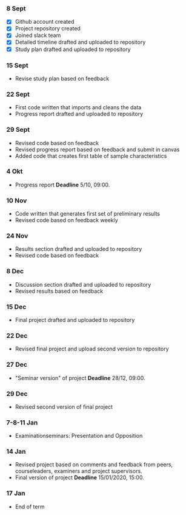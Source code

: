 ### 8 Sept
- [x] Github account created                                     
- [x] Project repository created  
- [x] Joined slack team  
- [x] Detailed timeline drafted and uploaded to repository  
- [x] Study plan drafted and uploaded to repository  

### 15 Sept
- Revise study plan based on feedback 

### 22 Sept
- First code written that imports and cleans the data  
- Progress report drafted and uploaded to repository

### 29 Sept
- Revised code based on feedback
- Revised progress report based on feedback and submit in canvas
- Added code that creates first table of sample characteristics

### 4 Okt
- Progress report **Deadline** 5/10, 09:00.

### 10 Nov
- Code written that generates first set of preliminary results
- Revised code based on feedback weekly

### 24 Nov
- Results section drafted and uploaded to repository
- Revised code based on feedback

### 8 Dec		
- Discussion section drafted and uploaded to repository
- Revised results based on feedback

### 15 Dec
- Final project drafted and uploaded to repository

### 22 Dec
- Revised final project and upload second version to repository

### 27 Dec
- "Seminar version" of project **Deadline** 28/12, 09:00.

### 29 Dec
- Revised second version of final project

### 7-8-11 Jan
- Examinationseminars: Presentation and Opposition

### 14 Jan
- Revised project based on comments and feedback from peers, courseleaders, examiners and project supervisors.
- Final version of project **Deadline** 15/01/2020, 15:00.

### 17 Jan
- End of term
